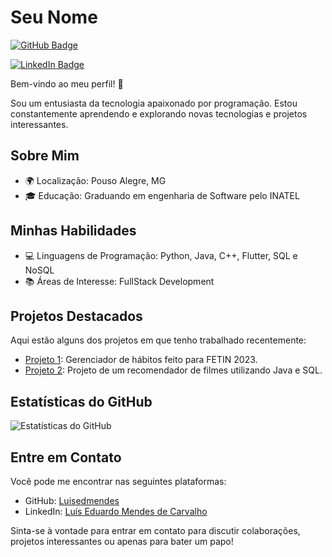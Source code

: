 # Seu Nome

[![GitHub Badge](https://img.shields.io/github/followers/seu-usuario?label=Seguir&style=social)](https://github.com/Luisedmendes)

[![LinkedIn Badge](https://img.shields.io/badge/LinkedIn-Perfil-brightgreen)](https://www.linkedin.com/in/luiseduardomcarvalho/)

Bem-vindo ao meu perfil! 👋

Sou um entusiasta da tecnologia apaixonado por programação. Estou constantemente aprendendo e explorando novas tecnologias e projetos interessantes.

## Sobre Mim

- 🌍 Localização: Pouso Alegre, MG
- 🎓 Educação: Graduando em engenharia de Software pelo INATEL

## Minhas Habilidades

- 💻 Linguagens de Programação: Python, Java, C++, Flutter, SQL e NoSQL
- 📚 Áreas de Interesse: FullStack Development

## Projetos Destacados

Aqui estão alguns dos projetos em que tenho trabalhado recentemente:

- [Projeto 1](https://github.com/Luisedmendes/study-mate): Gerenciador de hábitos feito para FETIN 2023.
- [Projeto 2](https://github.com/Luisedmendes/RecomendadorDeFilmes): Projeto de um recomendador de filmes utilizando Java e SQL.

## Estatísticas do GitHub

![Estatísticas do GitHub](https://github-readme-stats.vercel.app/api?username=Luisedmenedes&show_icons=true&theme=dark)

## Entre em Contato

Você pode me encontrar nas seguintes plataformas:

- GitHub: [Luisedmendes](https://github.com/Luisedmendes)
- LinkedIn: [Luís Eduardo Mendes de Carvalho](https://www.linkedin.com/in/luiseduardomcarvalho/)

Sinta-se à vontade para entrar em contato para discutir colaborações, projetos interessantes ou apenas para bater um papo!

